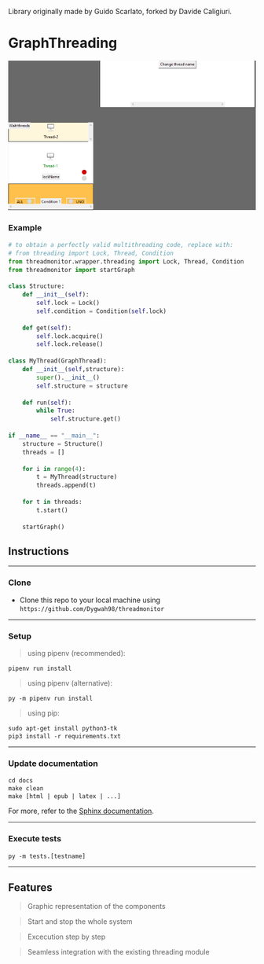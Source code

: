 Library originally made by Guido Scarlato, forked by Davide Caligiuri.

# GraphThreading

![](resource/application.PNG)

### Example
``` python 
# to obtain a perfectly valid multithreading code, replace with:
# from threading import Lock, Thread, Condition
from threadmonitor.wrapper.threading import Lock, Thread, Condition
from threadmonitor import startGraph

class Structure:
    def __init__(self):
        self.lock = Lock()
        self.condition = Condition(self.lock)
    
    def get(self):
        self.lock.acquire()
        self.lock.release()

class MyThread(GraphThread):
    def __init__(self,structure):
        super().__init__()
        self.structure = structure

    def run(self):
        while True:
            self.structure.get()

if __name__ == "__main__":            
    structure = Structure()
    threads = []

    for i in range(4):
        t = MyThread(structure)
        threads.append(t)

    for t in threads:
        t.start()

    startGraph()
```
## Instructions
---
### Clone

- Clone this repo to your local machine using `https://github.com/Dygwah98/threadmonitor`
---
### Setup

> using pipenv (recommended):

```shell
pipenv run install
```

> using pipenv (alternative):

```shell
py -m pipenv run install
```

> using pip:

```shell
sudo apt-get install python3-tk
pip3 install -r requirements.txt 
```

---
### Update documentation

```shell
cd docs
make clean
make [html | epub | latex | ...] 
```
For more, refer to the [Sphinx documentation](https://www.sphinx-doc.org/en/master/man/sphinx-build.html).

---
### Execute tests

```shell
py -m tests.[testname]
```

---
## Features
> Graphic representation of the components

> Start and stop the whole system

> Excecution step by step 

> Seamless integration with the existing threading module
